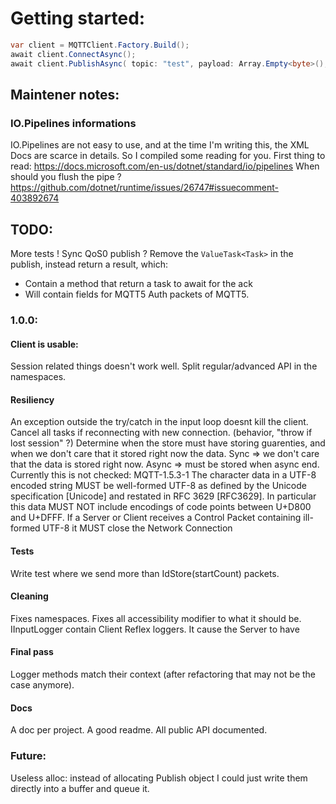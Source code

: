 # Getting started:

```csharp
var client = MQTTClient.Factory.Build();
await client.ConnectAsync();
await client.PublishAsync( topic: "test", payload: Array.Empty<byte>(), QualityOfService.AtLeastOnce);
```



## Maintener notes: 
### IO.Pipelines informations
IO.Pipelines are not easy to use, and at the time I'm writing this, the XML Docs are scarce in details.
So I compiled some reading for you.
First thing to read: https://docs.microsoft.com/en-us/dotnet/standard/io/pipelines
When should you flush the pipe ? https://github.com/dotnet/runtime/issues/26747#issuecomment-403892674


## TODO:
More tests !
Sync QoS0 publish ?
Remove the `ValueTask<Task>` in the publish, instead return a result, which:
  - Contain a method that return a task to await for the ack
  - Will contain fields for MQTT5
Auth packets of MQTT5.

### 1.0.0:
#### Client is usable:
Session related things doesn't work well.
Split regular/advanced API in the namespaces.

#### Resiliency
An exception outside the try/catch in the input loop doesnt kill the client.
Cancel all tasks if reconnecting with new connection. (behavior, "throw if lost session" ?)
Determine when the store must have storing guarenties, and when we don't care that it stored right now the data.
    Sync => we don't care that the data is stored right now.
    Async => must be stored when async end.
Currently this is not checked: MQTT-1.5.3-1 The character data in a UTF-8 encoded string MUST be well-formed UTF-8 as defined by the Unicode specification [Unicode] and restated in RFC 3629 [RFC3629]. In particular this data MUST NOT include encodings of code points between U+D800 and U+DFFF. If a Server or Client receives a Control Packet containing ill-formed UTF-8 it MUST close the Network Connection


#### Tests
Write test where we send more than IdStore(startCount) packets.

#### Cleaning
Fixes namespaces.
Fixes all accessibility modifier to what it should be.
IInputLogger contain Client Reflex loggers. It cause the Server to have

#### Final pass
Logger methods match their context (after refactoring that may not be the case anymore).

#### Docs
A doc per project.
A good readme.
All public API documented.

### Future:
Useless alloc: instead of allocating Publish object I could just write them directly into a buffer and queue it.
